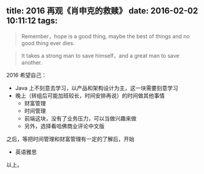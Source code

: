 title: 2016 再观《肖申克的救赎》
date: 2016-02-02 10:11:12
tags:
---

> Remember，hope is a good thing, maybe the best of things and no good thing ever dies.

> It takes a strong man to save himself，and a great man to save another.

2016 希望自己：

- Java 上不刻意去学习，以产品和架构设计为主，这一块需要刻意学习
- 晚上（转组后可能加班较长，时间安排再说）的时间做其他事情
    - 财富管理
    - 时间管理
    - 前端这块，没有了业务压力，可以当做兴趣来做
    - 另外，选择看哈佛商业评论中文版

之后，等把时间管理和财富管理有一定的了解后，开始

- 英语雅思

以上。